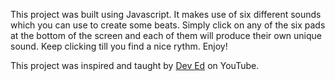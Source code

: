 This project was built using Javascript. It makes use of six different sounds which you can use to create some beats.
Simply click on any of the six pads at the bottom of the screen and each of them will produce their own unique sound.
Keep clicking till you find a nice rythm. Enjoy!

This project was inspired and taught by [Dev Ed](https://www.youtube.com/channel/UClb90NQQcskPUGDIXsQEz5Q) on YouTube. 